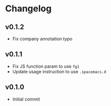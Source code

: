 # Changelog

## v0.1.2

* Fix company annotation typo

## v0.1.1

* Fix JS function param to use `fg1`
* Update usage instruction to use `.spacemacs.d`

## v0.1.0

* Initial commit
